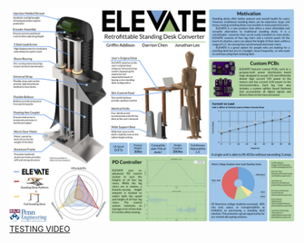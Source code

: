 ![ELEVATE](media/poster/ELEVATE%20Design%20Poster.png)
[TESTING VIDEO](https://youtu.be/RrBmovzpD_M)
